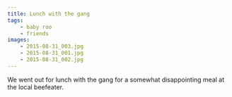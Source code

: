 ```yaml
---
title: Lunch with the gang
tags:
    - baby roo
    - friends
images:
    - 2015-08-31_003.jpg
    - 2015-08-31_001.jpg
    - 2015-08-31_002.jpg
---
```

We went out for lunch with the gang for a somewhat disappointing meal at the local beefeater. 